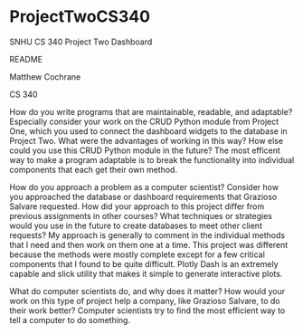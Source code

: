 # ProjectTwoCS340
SNHU CS 340 Project Two Dashboard

README 

Matthew Cochrane 

CS 340 

How do you write programs that are maintainable, readable, and adaptable? Especially consider your work on the CRUD Python module from Project One, which you used to connect the dashboard widgets to the database in Project Two. What were the advantages of working in this way? How else could you use this CRUD Python module in the future?
The most efficent way to make a program adaptable is to break the functionality into individual components that each get their own method.


How do you approach a problem as a computer scientist? Consider how you approached the database or dashboard requirements that Grazioso Salvare requested. How did your approach to this project differ from previous assignments in other courses? What techniques or strategies would you use in the future to create databases to meet other client requests? 
My approach is generally to comment in the individual methods that I need and then work on them one at a time. This project was different because the methods were mostly complete except for a few critical components that I found to be quite difficult. Plotly Dash is an extremely capable and slick utility that makes it simple to generate interactive plots.

What do computer scientists do, and why does it matter? How would your work on this type of project help a company, like Grazioso Salvare, to do their work better?
Computer scientists try to find the most efficient way to tell a computer to do something.
